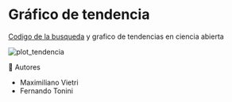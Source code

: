 # Gráfico de tendencia
[Codigo de la busqueda](https://github.com/toninif/codigo_ebec2022/blob/main/grafico_tendencias.R) y grafico de tendencias en ciencia abierta



![plot_tendencia](https://user-images.githubusercontent.com/41974933/200190728-e67a1c82-2b1f-40f9-8f88-d7af73c751be.png)

:pushpin: Autores
 - Maximiliano Vietri
 - Fernando Tonini
